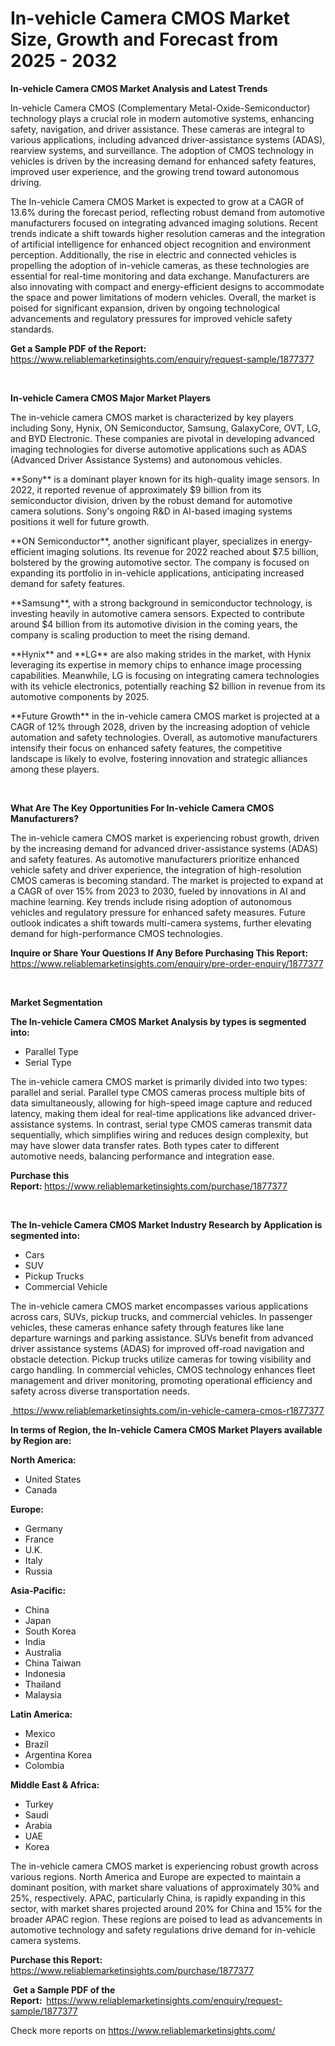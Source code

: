 <p><h1>In-vehicle Camera CMOS Market Size, Growth and Forecast from 2025 - 2032</h1></p><p><strong>In-vehicle Camera CMOS Market Analysis and Latest Trends</strong></p>
<p><p>In-vehicle Camera CMOS (Complementary Metal-Oxide-Semiconductor) technology plays a crucial role in modern automotive systems, enhancing safety, navigation, and driver assistance. These cameras are integral to various applications, including advanced driver-assistance systems (ADAS), rearview systems, and surveillance. The adoption of CMOS technology in vehicles is driven by the increasing demand for enhanced safety features, improved user experience, and the growing trend toward autonomous driving.</p><p>The In-vehicle Camera CMOS Market is expected to grow at a CAGR of 13.6% during the forecast period, reflecting robust demand from automotive manufacturers focused on integrating advanced imaging solutions. Recent trends indicate a shift towards higher resolution cameras and the integration of artificial intelligence for enhanced object recognition and environment perception. Additionally, the rise in electric and connected vehicles is propelling the adoption of in-vehicle cameras, as these technologies are essential for real-time monitoring and data exchange. Manufacturers are also innovating with compact and energy-efficient designs to accommodate the space and power limitations of modern vehicles. Overall, the market is poised for significant expansion, driven by ongoing technological advancements and regulatory pressures for improved vehicle safety standards.</p></p>
<p><strong>Get a Sample PDF of the Report:&nbsp;</strong> <a href="https://www.reliablemarketinsights.com/enquiry/request-sample/1877377?utm_campaign=2531&utm_medium=2&utm_source=Github&utm_content=ia&utm_term=31032025&utm_id=in-vehicle-camera-cmos">https://www.reliablemarketinsights.com/enquiry/request-sample/1877377</a></p>
<p>&nbsp;</p>
<p><strong>In-vehicle Camera CMOS Major Market Players</strong></p>
<p><p>The in-vehicle camera CMOS market is characterized by key players including Sony, Hynix, ON Semiconductor, Samsung, GalaxyCore, OVT, LG, and BYD Electronic. These companies are pivotal in developing advanced imaging technologies for diverse automotive applications such as ADAS (Advanced Driver Assistance Systems) and autonomous vehicles.</p><p>**Sony** is a dominant player known for its high-quality image sensors. In 2022, it reported revenue of approximately $9 billion from its semiconductor division, driven by the robust demand for automotive camera solutions. Sony's ongoing R&D in AI-based imaging systems positions it well for future growth.</p><p>**ON Semiconductor**, another significant player, specializes in energy-efficient imaging solutions. Its revenue for 2022 reached about $7.5 billion, bolstered by the growing automotive sector. The company is focused on expanding its portfolio in in-vehicle applications, anticipating increased demand for safety features.</p><p>**Samsung**, with a strong background in semiconductor technology, is investing heavily in automotive camera sensors. Expected to contribute around $4 billion from its automotive division in the coming years, the company is scaling production to meet the rising demand.</p><p>**Hynix** and **LG** are also making strides in the market, with Hynix leveraging its expertise in memory chips to enhance image processing capabilities. Meanwhile, LG is focusing on integrating camera technologies with its vehicle electronics, potentially reaching $2 billion in revenue from its automotive components by 2025.</p><p>**Future Growth** in the in-vehicle camera CMOS market is projected at a CAGR of 12% through 2028, driven by the increasing adoption of vehicle automation and safety technologies. Overall, as automotive manufacturers intensify their focus on enhanced safety features, the competitive landscape is likely to evolve, fostering innovation and strategic alliances among these players.</p></p>
<p>&nbsp;</p>
<p><strong>What Are The Key Opportunities For In-vehicle Camera CMOS Manufacturers?</strong></p>
<p><p>The in-vehicle camera CMOS market is experiencing robust growth, driven by the increasing demand for advanced driver-assistance systems (ADAS) and safety features. As automotive manufacturers prioritize enhanced vehicle safety and driver experience, the integration of high-resolution CMOS cameras is becoming standard. The market is projected to expand at a CAGR of over 15% from 2023 to 2030, fueled by innovations in AI and machine learning. Key trends include rising adoption of autonomous vehicles and regulatory pressure for enhanced safety measures. Future outlook indicates a shift towards multi-camera systems, further elevating demand for high-performance CMOS technologies.</p></p>
<p><strong>Inquire or Share Your Questions If Any Before Purchasing This Report:</strong> <a href="https://www.reliablemarketinsights.com/enquiry/pre-order-enquiry/1877377?utm_campaign=2531&utm_medium=2&utm_source=Github&utm_content=ia&utm_term=31032025&utm_id=in-vehicle-camera-cmos">https://www.reliablemarketinsights.com/enquiry/pre-order-enquiry/1877377</a></p>
<p>&nbsp;</p>
<p><strong>Market Segmentation</strong></p>
<p><strong>The In-vehicle Camera CMOS Market Analysis by types is segmented into:</strong></p>
<p><ul><li>Parallel Type</li><li>Serial Type</li></ul></p>
<p><p>The in-vehicle camera CMOS market is primarily divided into two types: parallel and serial. Parallel type CMOS cameras process multiple bits of data simultaneously, allowing for high-speed image capture and reduced latency, making them ideal for real-time applications like advanced driver-assistance systems. In contrast, serial type CMOS cameras transmit data sequentially, which simplifies wiring and reduces design complexity, but may have slower data transfer rates. Both types cater to different automotive needs, balancing performance and integration ease.</p></p>
<p><strong>Purchase this Report:&nbsp;</strong><a href="https://www.reliablemarketinsights.com/purchase/1877377?utm_campaign=2531&utm_medium=2&utm_source=Github&utm_content=ia&utm_term=31032025&utm_id=in-vehicle-camera-cmos">https://www.reliablemarketinsights.com/purchase/1877377</a></p>
<p>&nbsp;</p>
<p><strong>The In-vehicle Camera CMOS Market Industry Research by Application is segmented into:</strong></p>
<p><ul><li>Cars</li><li>SUV</li><li>Pickup Trucks</li><li>Commercial Vehicle</li></ul></p>
<p><p>The in-vehicle camera CMOS market encompasses various applications across cars, SUVs, pickup trucks, and commercial vehicles. In passenger vehicles, these cameras enhance safety through features like lane departure warnings and parking assistance. SUVs benefit from advanced driver assistance systems (ADAS) for improved off-road navigation and obstacle detection. Pickup trucks utilize cameras for towing visibility and cargo handling. In commercial vehicles, CMOS technology enhances fleet management and driver monitoring, promoting operational efficiency and safety across diverse transportation needs.</p></p>
<p><a href="https://www.reliablemarketinsights.com/in-vehicle-camera-cmos-r1877377?utm_campaign=2531&utm_medium=2&utm_source=Github&utm_content=ia&utm_term=31032025&utm_id=in-vehicle-camera-cmos">&nbsp;https://www.reliablemarketinsights.com/in-vehicle-camera-cmos-r1877377</a></p>
<p><strong>In terms of Region, the In-vehicle Camera CMOS Market Players available by Region are:</strong></p>
<p>
    <p> <strong> North America: </strong>
        <ul>
            <li>United States</li>
            <li>Canada</li>
        </ul>
        </p> 
    <p> <strong> Europe: </strong>
        <ul>
            <li>Germany</li>
            <li>France</li>
            <li>U.K.</li>
            <li>Italy</li>
            <li>Russia</li>
        </ul>
        </p> 
    <p> <strong> Asia-Pacific: </strong>
        <ul>
            <li>China</li>
            <li>Japan</li>
            <li>South Korea</li>
            <li>India</li>
            <li>Australia</li>
            <li>China Taiwan</li>
            <li>Indonesia</li>
            <li>Thailand</li>
            <li>Malaysia</li>
        </ul>
        </p> 
    <p> <strong> Latin America: </strong>
        <ul>
            <li>Mexico</li>
            <li>Brazil</li>
            <li>Argentina Korea</li>
            <li>Colombia</li>
        </ul>
        </p> 
    <p> <strong> Middle East & Africa: </strong>
        <ul>
            <li>Turkey</li>
            <li>Saudi</li>
            <li>Arabia</li>
            <li>UAE</li>
            <li>Korea</li>
        </ul>
    </p>
    </p>
<p><p>The in-vehicle camera CMOS market is experiencing robust growth across various regions. North America and Europe are expected to maintain a dominant position, with market share valuations of approximately 30% and 25%, respectively. APAC, particularly China, is rapidly expanding in this sector, with market shares projected around 20% for China and 15% for the broader APAC region. These regions are poised to lead as advancements in automotive technology and safety regulations drive demand for in-vehicle camera systems.</p></p>
<p><strong>Purchase this Report: </strong><a href="https://www.reliablemarketinsights.com/purchase/1877377?utm_campaign=2531&utm_medium=2&utm_source=Github&utm_content=ia&utm_term=31032025&utm_id=in-vehicle-camera-cmos">https://www.reliablemarketinsights.com/purchase/1877377</a></p>
<p>&nbsp;<strong>Get a Sample PDF of the Report:&nbsp;&nbsp;</strong><a href="https://www.reliablemarketinsights.com/enquiry/request-sample/1877377?utm_campaign=2531&utm_medium=2&utm_source=Github&utm_content=ia&utm_term=31032025&utm_id=in-vehicle-camera-cmos">https://www.reliablemarketinsights.com/enquiry/request-sample/1877377</a></p>
<p><strong></strong></p>
<p>Check more reports on <a href="https://www.reliablemarketinsights.com/?utm_campaign=2531&utm_medium=2&utm_source=Github&utm_content=ia&utm_term=31032025&utm_id=in-vehicle-camera-cmos">https://www.reliablemarketinsights.com/</a></p>